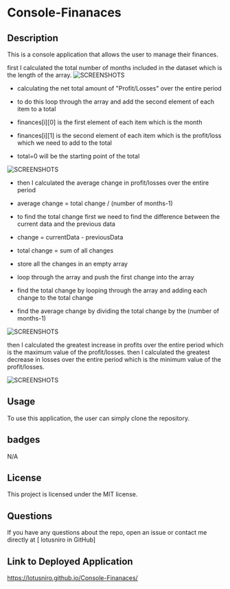 # Console-Finanaces

## Description
This is a console application that allows the user to manage their finances. 


first I calculated the total number of months included in the dataset which is the length of the array.
![SCREENSHOTS
](https://github.com/Lotusniro/Console-Finanaces/blob/main/screenshots/Screenshot%202023-12-24%20at%2012.44.34.png)



- calculating the net total amount of "Profit/Losses" over the entire period
  
- to do this loop through the array and add the second element of each item to a total

- finances[i][0] is the first element of each item which is the month

- finances[i][1] is the second element of each item which is the profit/loss which we need to add to the total

- total=0 will be the starting point of the total


![SCREENSHOTS
](https://github.com/Lotusniro/Console-Finanaces/blob/main/screenshots/Screenshot%202023-12-24%20at%2012.45.17.png)

- then I calculated the average change in profit/losses over the entire period 

- average change = total change / (number of months-1)

- to find the total change first we need to find the difference between the current data and the previous data

- change = currentData - previousData

- total change = sum of all changes

-  store all the changes in an empty array

- loop through the array and push the first change into the array

- find the total change by looping through the array and adding each change to the total change

- find the average change by dividing the total change by the (number of months-1)

![SCREENSHOTS
](https://github.com/Lotusniro/Console-Finanaces/blob/main/screenshots/Screenshot%202023-12-24%20at%2012.45.31.png)


then I calculated the greatest increase in profits over the entire period which is the maximum value of the profit/losses.
then I calculated the greatest decrease in losses over the entire period which is the minimum value of the profit/losses.

![SCREENSHOTS
](https://github.com/Lotusniro/Console-Finanaces/blob/main/screenshots/Screenshot%202023-12-24%20at%2012.46.00.png)

## Usage
To use this application, the user can simply clone the repository. 

## badges
N/A

## License
This project is licensed under the MIT license.

## Questions
If you have any questions about the repo, open an issue or contact me directly at [
lotusniro in GitHub]


## Link to Deployed Application
[
](https://lotusniro.github.io/Console-Finanaces/)https://lotusniro.github.io/Console-Finanaces/
